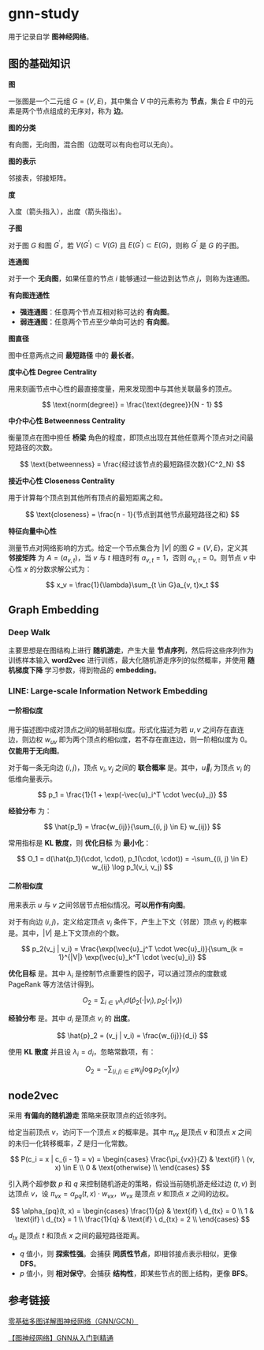 # gnn-study

用于记录自学 **图神经网络**。

## 图的基础知识

**图**

一张图是一个二元组 $G = (V, E)$，其中集合 $V$ 中的元素称为 **节点**，集合 $E$ 中的元素是两个节点组成的无序对，称为 **边**。

**图的分类**

有向图，无向图，混合图（边既可以有向也可以无向）。

**图的表示**

邻接表，邻接矩阵。

**度**

入度（箭头指入），出度（箭头指出）。

**子图**

对于图 $G$ 和图 $G^{'}$，若 $V(G^{'}) \subset V(G)$ 且 $E(G^{'}) \subset E(G)$，则称 $G^{'}$ 是 $G$ 的子图。

**连通图**

对于一个 **无向图**，如果任意的节点 $i$ 能够通过一些边到达节点 $j$，则称为连通图。

**有向图连通性**

- **强连通图**：任意两个节点互相对称可达的 **有向图**。
- **弱连通图**：任意两个节点至少单向可达的 **有向图**。

**图直径**

图中任意两点之间 **最短路径** 中的 **最长者**。

**度中心性 Degree Centrality**

用来刻画节点中心性的最直接度量，用来发现图中与其他关联最多的顶点。

$$
\text{norm(degree)} = \frac{\text{degree}}{N - 1}
$$

**中介中心性 Betweenness Centrality**

衡量顶点在图中担任 **桥梁** 角色的程度，即顶点出现在其他任意两个顶点对之间最短路径的次数。

$$
\text{betweenness} = \frac{经过该节点的最短路径次数}{C^2_N}
$$

**接近中心性 Closeness Centrality**

用于计算每个顶点到其他所有顶点的最短距离之和。

$$
\text{closeness} = \frac{n - 1}{节点到其他节点最短路径之和}
$$


**特征向量中心性**

测量节点对网络影响的方式。给定一个节点集合为 $|V|$ 的图 $G = (V, E)$，定义其 **邻接矩阵** 为 $A = (a_{v, t})$，当 $v$ 与 $t$ 相连时有 $a_{v, t} = 1$，否则 $a_{v, t} = 0$。则节点 $v$ 中心性 $x$ 的分数求解公式为：

$$
x_v = \frac{1}{\lambda}\sum_{t \in G}a_{v, t}x_t
$$

## Graph Embedding

### Deep Walk

主要思想是在图结构上进行 **随机游走**，产生大量 **节点序列**，然后将这些序列作为训练样本输入 **word2vec** 进行训练，最大化随机游走序列的似然概率，并使用 **随机梯度下降** 学习参数，得到物品的 **embedding**。

### LINE: Large-scale Information Network Embedding

#### 一阶相似度

用于描述图中成对顶点之间的局部相似度。形式化描述为若 $u, v$ 之间存在直连边，则边权 $w_{uv}$ 即为两个顶点的相似度，若不存在直连边，则一阶相似度为 0。**仅能用于无向图**。

对于每一条无向边 $(i, j)$，顶点 $v_i, v_j$ 之间的 **联合概率** 是。其中，$\vec{u}_i$ 为顶点 $v_i$ 的低维向量表示。

$$
p_1 = \frac{1}{1 + \exp(-\vec{u}_i^T \cdot \vec{u}_j)}
$$

**经验分布** 为：

$$
\hat{p_1} = \frac{w_{ij}}{\sum_{(i, j) \in E} w_{ij}}
$$

常用指标是 **KL 散度**，则 **优化目标** 为 **最小化**：

$$
O_1 = d(\hat{p_1}(\cdot, \cdot), p_1(\cdot, \cdot)) = -\sum_{(i, j) \in E} w_{ij} \log p_1(v_i, v_j)
$$

#### 二阶相似度

用来表示 $u$ 与 $v$ 之间邻居节点相似情况。**可以用作有向图**。

对于有向边 $(i ,j)$，定义给定顶点 $v_i$ 条件下，产生上下文（邻居）顶点 $v_j$ 的概率是。其中，$|V|$ 是上下文顶点的个数。

$$
p_2(v_j | v_i) = \frac{\exp(\vec{u}_j^T \cdot \vec{u}_i)}{\sum_{k = 1}^{|V|} \exp(\vec{u}_k^T \cdot \vec{u}_i)}
$$

**优化目标** 是。其中 $\lambda_i$ 是控制节点重要性的因子，可以通过顶点的度数或 PageRank 等方法估计得到。

$$
O_2 = \sum_{i \in V} \lambda_i d(\hat{p}_2(\cdot | v_i), p_2(\cdot | v_i)) 
$$

**经验分布** 是。其中 $d_i$ 是顶点 $v_i$ 的 **出度**。

$$
\hat{p}_2 = (v_j | v_i) = \frac{w_{ij}}{d_i}
$$

使用 **KL 散度** 并且设 $\lambda_i = d_i$，忽略常数项，有：

$$
O_2 = - \sum_{(i, j) \in E} w_{ij} \log p_2(v_j | v_i)
$$

## node2vec

采用 **有偏向的随机游走** 策略来获取顶点的近邻序列。

给定当前顶点 $v$，访问下一个顶点 $x$ 的概率是。其中 $\pi_{vx}$ 是顶点 $v$ 和顶点 $x$ 之间的未归一化转移概率，$Z$ 是归一化常数。

$$
P(c_i = x | c_{i - 1} = v) =
\begin{cases}
\frac{\pi_{vx}}{Z} & \text{if} \ (v, x) \in E \\
0 & \text{otherwise} \\
\end{cases}
$$

引入两个超参数 $p$ 和 $q$ 来控制随机游走的策略，假设当前随机游走经过边 $(t, v)$ 到达顶点 $v$，设 $\pi_{vx} = \alpha_{pq}(t, x) \cdot w_{vx}$，$w_{vx}$ 是顶点 $v$ 和顶点 $x$ 之间的边权。

$$
\alpha_{pq}(t, x) = 
\begin{cases}
\frac{1}{p} & \text{if} \ d_{tx} = 0 \\
1 & \text{if} \ d_{tx} = 1 \\
\frac{1}{q} & \text{if} \ d_{tx} = 2 \\
\end{cases}
$$

$d_{tx}$ 是顶点 $t$ 和顶点 $x$ 之间的最短路径距离。

- $q$ 值小，则 **探索性强**。会捕获 **同质性节点**，即相邻接点表示相似，更像 **DFS**。
- $p$ 值小，则 **相对保守**。会捕获 **结构性**，即某些节点的图上结构，更像 **BFS**。

## 参考链接

[零基础多图详解图神经网络（GNN/GCN）](https://www.youtube.com/watch?v=sejA2PtCITw)

[【图神经网络】GNN从入门到精通](https://www.bilibili.com/video/BV1K5411H7EQ?p=2)

